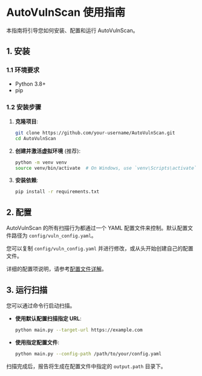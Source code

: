 # AutoVulnScan 使用指南

本指南将引导您如何安装、配置和运行 AutoVulnScan。

## 1. 安装

### 1.1 环境要求

- Python 3.8+
- pip

### 1.2 安装步骤

1.  **克隆项目**:
    ```bash
    git clone https://github.com/your-username/AutoVulnScan.git
    cd AutoVulnScan
    ```

2.  **创建并激活虚拟环境** (推荐):
    ```bash
    python -m venv venv
    source venv/bin/activate  # On Windows, use `venv\Scripts\activate`
    ```

3.  **安装依赖**:
    ```bash
    pip install -r requirements.txt
    ```

## 2. 配置

AutoVulnScan 的所有扫描行为都通过一个 YAML 配置文件来控制。默认配置文件路径为 `config/vuln_config.yaml`。

您可以复制 `config/vuln_config.yaml` 并进行修改，或从头开始创建自己的配置文件。

详细的配置项说明，请参考[配置文件详解](config_details.md)。

## 3. 运行扫描

您可以通过命令行启动扫描。

- **使用默认配置扫描指定 URL**:
  ```bash
  python main.py --target-url https://example.com
  ```

- **使用指定配置文件**:
  ```bash
  python main.py --config-path /path/to/your/config.yaml
  ```

扫描完成后，报告将生成在配置文件中指定的 `output.path` 目录下。
